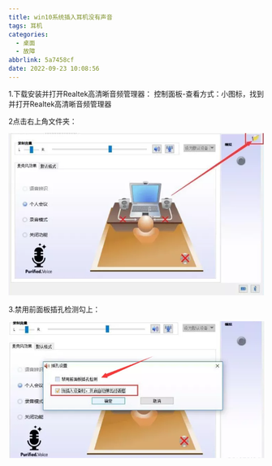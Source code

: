 ```yaml
---
title: win10系统插入耳机没有声音
tags: 耳机
categories:
  - 桌面
  - 故障
abbrlink: 5a7458cf
date: 2022-09-23 10:08:56
---
```


1.下载安装并打开Realtek高清晰音频管理器：
控制面板-查看方式：小图标，找到并打开Realtek高清晰音频管理器

<!--more-->

2点击右上角文件夹：

![image-20220923101254223](win10系统插入耳机没有声音/image-20220923101254223.png)

3.禁用前面板插孔检测勾上：

![image-20220923101306384](win10系统插入耳机没有声音/image-20220923101306384.png)
